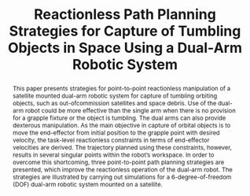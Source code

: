 ---
layout: project-page-new
title: "Reactionless Path Planning Strategies for Capture of Tumbling Objects in Space Using a Dual-Arm Robotic System "
authors:
  - name: Suril V. Shah
    sup: 1
  - name: Inna Sharf
    sup: 2
  - name: Arun K. Misra
    sup: 3
affiliations:
  - name: IIIT Hyderabad, India
    link: https://robotics.iiit.ac.in
    sup: 1
  - name: Mechanical Engineering Department, McGill University, Montreal, QCH3A 0C3, Canada 
    link: #
    sup: "2,3"
permalink: publications/2013/Shah_Reactionless-Path-Planning-Strategies
abstract: "This paper presents strategies for point-to-point reactionless manipulation of a satellite
mounted dual-arm robotic system for capture of tumbling orbiting objects, such as out-ofcommission satellites and space debris. Use of the dual-arm robot could be more effective than the single arm when there is no provision for a grapple fixture or the object is tumbling. The dual arms can also provide dexterous manipulation. As the main objective in capture of orbital objects is to move the end-effector from initial position to the grapple point with desired velocity, the task-level reactionless constraints in terms of end-effector velocities are derived. The trajectory planned using these constraints, however, results in several singular points within the robot’s workspace. In order to overcome this shortcoming, three point-to-point path planning strategies are presented, which improve the reactionless operation of the dual-arm robot. The strategies are illustrated by carrying out simulations for a 6-degree-of-freedom (DOF) dual-arm robotic system mounted on a satellite."
paper: https://robotics.iiit.ac.in/uploads/Main/Publications/Shah_etal_AIAAGNCC_13.pdf
# iframe: https://www.youtube.com/embed/jhjskX4FQwA

---